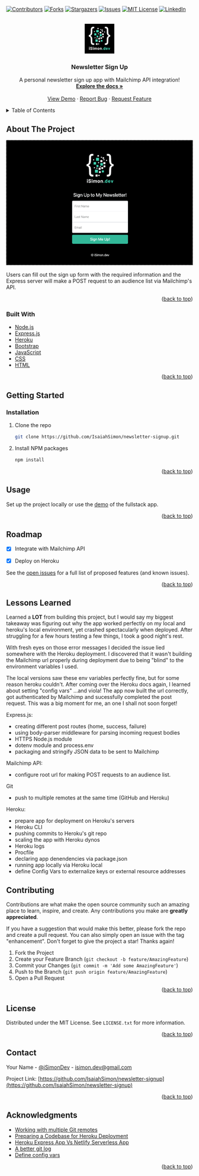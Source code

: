 <div id="top"></div>

[![Contributors][contributors-shield]][contributors-url]
[![Forks][forks-shield]][forks-url]
[![Stargazers][stars-shield]][stars-url]
[![Issues][issues-shield]][issues-url]
[![MIT License][license-shield]][license-url]
[![LinkedIn][linkedin-shield]][linkedin-url]



<!-- PROJECT LOGO -->
<br />
<div align="center">
  <a href="https://github.com/IsaiahSimon">
    <img src="./public/images/logo_500x500_dark.png" alt="Logo" width="80" height="80">
  </a>

<h3 align="center">Newsletter Sign Up</h3>

  <p align="center">
    A personal newsletter sign up app with Mailchimp API integration!
    <br />
    <a href="https://github.com/IsaiahSimon/newsletter-signup"><strong>Explore the docs »</strong></a>
    <br />
    <br />
    <a href="https://isimondev-newsletter.herokuapp.com/">View Demo</a>
    ·
    <a href="https://github.com/IsaiahSimon/newsletter-signup/issues">Report Bug</a>
    ·
    <a href="https://github.com/IsaiahSimon/newsletter-signup/issues">Request Feature</a>
  </p>
</div>



<!-- TABLE OF CONTENTS -->
<details>
  <summary>Table of Contents</summary>
  <ol>
    <li>
      <a href="#about-the-project">About The Project</a>
      <ul>
        <li><a href="#built-with">Built With</a></li>
      </ul>
    </li>
    <li>
      <a href="#getting-started">Getting Started</a>
      <ul>
        <li><a href="#installation">Installation</a></li>
      </ul>
    </li>
    <li><a href="#usage">Usage</a></li>
    <li><a href="#roadmap">Roadmap</a></li>
    <li><a href="#contributing">Contributing</a></li>
    <li><a href="#license">License</a></li>
    <li><a href="#contact">Contact</a></li>
    <li><a href="#acknowledgments">Acknowledgments</a></li>
  </ol>
</details>



<!-- ABOUT THE PROJECT -->
## About The Project

[![Product Name Screen Shot][product-screenshot]](https://isimondev-newsletter.herokuapp.com/)

Users can fill out the sign up form with the required information and the Express server will make a POST request to an audience list via Mailchimp's API.

<p align="right">(<a href="#top">back to top</a>)</p>



### Built With

* [Node.js](https://nodejs.dev/)
* [Express.js](https://expressjs.com/)
* [Heroku](https://www.heroku.com/)
* [Bootstrap](https://getbootstrap.com/)
* [JavaScript](https://www.javascript.com/)
* [CSS](https://developer.mozilla.org/en-US/docs/Web/CSS)
* [HTML](https://developer.mozilla.org/en-US/docs/Web/HTML)

<p align="right">(<a href="#top">back to top</a>)</p>

<!-- GETTING STARTED -->
## Getting Started
### Installation

1. Clone the repo
   ```sh
   git clone https://github.com/IsaiahSimon/newsletter-signup.git
   ```
2. Install NPM packages
   ```sh
   npm install
   ```

<p align="right">(<a href="#top">back to top</a>)</p>



<!-- USAGE EXAMPLES -->
## Usage

Set up the project locally or use the [demo](https://isimondev-newsletter.herokuapp.com/) of the fullstack app.

<p align="right">(<a href="#top">back to top</a>)</p>



<!-- ROADMAP -->
## Roadmap

- [x] Integrate with Mailchimp API
- [x] Deploy on Heroku


See the [open issues](https://github.com/IsaiahSimon/newsletter-signup/issues) for a full list of proposed features (and known issues).

<p align="right">(<a href="#top">back to top</a>)</p>

<!-- LESSONS LEARNED -->
## Lessons Learned

Learned a **LOT** from building this project, but I would say my biggest takeaway was figuring out why the app worked perfectly on my local and heroku's local environment, yet crashed spectacularly when deployed. After struggling for a few hours testing a few things, I took a good night's rest.

With fresh eyes on those error messages I decided the issue lied somewhere with the Heroku deployment. I discovered that it wasn't building the Mailchimp url properly during deployment due to being "blind" to the environment variables I used.

The local versions saw these env variables perfectly fine, but for some reason heroku couldn't. After coming over the Heroku docs again, I learned about setting "config vars" ...and viola! The app now built the url correctly, got authenticated by Mailchimp and sucessfully completed the post request. This was a big moment for me, an one I shall not soon forget!

Express.js:
- creating different post routes (home, success, failure)
- using body-parser middleware for parsing incoming request bodies
- HTTPS Node.js module
- dotenv module and process.env
- packaging and stringify JSON data to be sent to Mailchimp

Mailchimp API:
- configure root url for making POST requests to an audience list.

Git
- push to multiple remotes at the same time (GitHub and Heroku)

Heroku:
- prepare app for deployment on Heroku's servers
- Heroku CLI
- pushing commits to Heroku's git repo
- scaling the app with Heroku dynos
- Heroku logs
- Procfile
- declaring app denendencies via package.json
- running app locally via Heroku local
- define Config Vars to externalize keys or external resource addresses

<!-- CONTRIBUTING -->
## Contributing

Contributions are what make the open source community such an amazing place to learn, inspire, and create. Any contributions you make are **greatly appreciated**.

If you have a suggestion that would make this better, please fork the repo and create a pull request. You can also simply open an issue with the tag "enhancement".
Don't forget to give the project a star! Thanks again!

1. Fork the Project
2. Create your Feature Branch (`git checkout -b feature/AmazingFeature`)
3. Commit your Changes (`git commit -m 'Add some AmazingFeature'`)
4. Push to the Branch (`git push origin feature/AmazingFeature`)
5. Open a Pull Request

<p align="right">(<a href="#top">back to top</a>)</p>



<!-- LICENSE -->
## License

Distributed under the MIT License. See `LICENSE.txt` for more information.

<p align="right">(<a href="#top">back to top</a>)</p>



<!-- CONTACT -->
## Contact

Your Name - [@iSimonDev](https://twitter.com/iSimonDev) - isimon.dev@gmail.com

Project Link: [https://github.com/IsaiahSimon/newsletter-signup](https://github.com/IsaiahSimon/newsletter-signup)

<p align="right">(<a href="#top">back to top</a>)</p>



<!-- ACKNOWLEDGMENTS -->
## Acknowledgments

* [Working with multiple Git remotes](https://jigarius.com/blog/multiple-git-remote-repositories)
* [Preparing a Codebase for Heroku Deployment](https://devcenter.heroku.com/articles/preparing-a-codebase-for-heroku-deployment)
* [Heroku Express App Vs Netlify Serverless App](https://www.youtube.com/watch?v=hpvCd5WKGLU)
* [A better git log](https://coderwall.com/p/euwpig/a-better-git-log)
* [Define config vars](https://devcenter.heroku.com/articles/getting-started-with-nodejs#define-config-vars)

<p align="right">(<a href="#top">back to top</a>)</p>



<!-- MARKDOWN LINKS & IMAGES -->
<!-- https://www.markdownguide.org/basic-syntax/#reference-style-links -->
[contributors-shield]: https://img.shields.io/github/contributors/IsaiahSimon/newsletter-signup.svg?style=for-the-badge
[contributors-url]: https://github.com/IsaiahSimon/newsletter-signup/graphs/contributors
[forks-shield]: https://img.shields.io/github/forks/IsaiahSimon/newsletter-signup.svg?style=for-the-badge
[forks-url]: https://github.com/IsaiahSimon/newsletter-signup/network/members
[stars-shield]: https://img.shields.io/github/stars/IsaiahSimon/newsletter-signup.svg?style=for-the-badge
[stars-url]: https://github.com/IsaiahSimon/newsletter-signup/stargazers
[issues-shield]: https://img.shields.io/github/issues/IsaiahSimon/newsletter-signup.svg?style=for-the-badge
[issues-url]: https://github.com/IsaiahSimon/newsletter-signup/issues
[license-shield]: https://img.shields.io/github/license/IsaiahSimon/newsletter-signup.svg?style=for-the-badge
[license-url]: https://github.com/IsaiahSimon/newsletter-signup/blob/main/LICENSE.txt
[linkedin-shield]: https://img.shields.io/badge/-LinkedIn-black.svg?style=for-the-badge&logo=linkedin&colorB=555
[linkedin-url]: https://linkedin.com/in/isaiahsimon101
[product-screenshot]: ./public/images/gif-isimondev-newsletter.gif